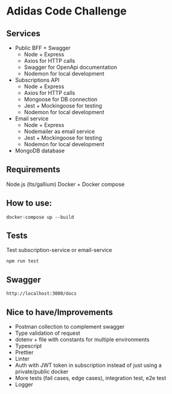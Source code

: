 # Adidas Code Challenge

## Services

- Public BFF + Swagger
  - Node + Express
  - Axios for HTTP calls
  - Swagger for OpenApi documentation
  - Nodemon for local development
- Subscriptions API
  - Node + Express
  - Axios for HTTP calls
  - Mongoose for DB connection
  - Jest + Mockingoose for testing
  - Nodemon for local development
- Email service
  - Node + Express
  - Nodemailer as email service
  - Jest + Mockingoose for testing
  - Nodemon for local development
- MongoDB database

## Requirements

Node.js (lts/gallium)
Docker + Docker compose

## How to use:

```
docker-compose up --build
```

## Tests

Test subscription-service or email-service

```
npm run test
```

## Swagger

```
http://localhost:3000/docs
```

## Nice to have/Improvements

- Postman collection to complement swagger
- Type validation of request
- dotenv + file with constants for multiple environments
- Typescript
- Prettier
- Linter
- Auth with JWT token in subscription instead of just using a private/public docker
- More tests (fail cases, edge cases), integration test, e2e test
- Logger
